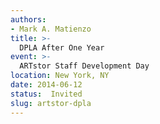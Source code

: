 ```yaml
---
authors:
- Mark A. Matienzo
title: >-
  DPLA After One Year
event: >-
  ARTstor Staff Development Day
location: New York, NY
date: 2014-06-12
status:  Invited
slug: artstor-dpla
---
```

